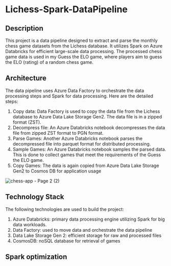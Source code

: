 # Lichess-Spark-DataPipeline

## Description

This project is a data pipeline designed to extract and parse the monthly chess game datasets from the Lichess database. 
It utilizes Spark on Azure Databricks for efficient large-scale data processing.
The processed chess game data is used in my Guess the ELO game, where players aim to guess the ELO (rating) of a random chess game.

## Architecture
The data pipeline uses Azure Data Factory to orchestrate the data processing steps and Spark for data processing. Here are the detailed steps:

1. Copy data: Data Factory is used to copy the data file from the Lichess database to Azure Data Lake Storage Gen2. The data file is in a zipped format (ZST).
2. Decompress file: An Azure Databricks notebook decompresses the data file from zipped ZST format to PGN format.
3. Parse Games: Another Azure Databricks notebook parses the decompressed file into parquet format for distributed processing.
4. Sample Games: An Azure Databricks notebook samples the parsed data. This is done to collect games that meet the requirements of the Guess the ELO game.
5. Copy Games: The data is again copied from Azure Data Lake Storage Gen2 to Cosmos DB for application usage

![chess-app - Page 2 (2)](https://github.com/hieuimba/Lichess-Spark-DataPipeline/assets/89481020/8b36b059-25fc-4b7f-9597-d1cdf8b9655d)

## Technology Stack

The following technologies are used to build the project:
1. Azure Databricks: primary data processing engine utilizing Spark for big data workloads.
2. Data Factory: used to move data and orchestrate the data pipeline
3. Data Lake Storage Gen 2: efficient storage for raw and processed files
4. CosmosDB: noSQL database for retrieval of games

## Spark optimization
